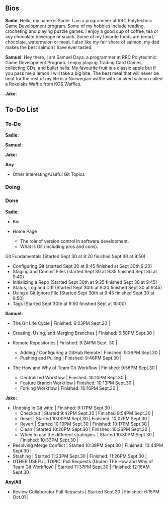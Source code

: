 ## Bios

**Sadie**:
Hello, my name is Sadie. I am a programmer at RRC Polytechnic Game Development program. Some of my hobbies include reading, crocheting and playing puzzle games. I enjoy a good cup of coffee, tea or any chocolate beverage or snack. Some of my favorite foods are bread, chocolate, watermelon or meat. I also like my fair share of salmon, my dad makes the best salmon I have ever tasted.

**Samuel**:
Hey there, I am Samuel Daya, a programmer at RRC Polytechnic Game Development Program. I enjoy playing Trading Card Games, collecting CDs, and bullet hells. My favourite fruit is a classic apple but if you pass me a lemon I will take a big bite. The best meal that will never be beat for the rest of my life is a Norwegian waffle with smoked salmon called a Rokelaks Waffle from KOS Waffles.

**Jake**:

## To-Do List

### To-Do

**Sadie:**

**Samuel:**

**Jake:**



**Any**

* Other Interesting/Useful Git Topics

### Doing



### Done

**Sadie**:

* Bio
* Home Page

  * The role of version control in software development.
  * What is Git (including pros and cons).

Git Fundamentals (Started Sept 30 at 8:20 finished Sept 30 at 9:50)

* Configuring Git (started Sept 30 at 8:45 finished at Sept 30th 9:20)
* Staging and Commit Files (started Sept 30 at 9:35 finished Sept 30 at 9:40)
* Initializing a Repo (Started Sept 30th at 9:25 finished Sept 30 at 9:45)
* Status, Log and Diff (Started Sept 30th at 9:30 finished Sept 30 at 9:45)
* Using a Git Ignore File (Started Sept 30th at 9:45 finished Sept 30 at 9:50)
* Tags (Started Sept 30th at 9:50 finished Sept at 10:00)



**Samuel:**

* The Git Life Cycle | Finished: 6:23PM Sept.30 |
* Creating, Using, and Merging Branches | Finished: 6:58PM Sept.30 |
* Remote Repositories | Finished: 9:24PM Sept. 30 |

  * Adding / Configuring a GitHub Remote | Finished: 9:36PM Sept.30 |
  * Pushing and Pulling | Finished: 9:46PM Sept.30 |

* The How and Why of Team Git Workflow | Finished: 9:56PM Sept.30 |

  * Centralized Workflow | Finished: 10:10PM Sept.30 |
  * Feature Branch Workflow | Finished: 10:13PM Sept.30 |
  * Forking Workflow | Finished: 10:16PM Sept.30 |



**Jake:**

* Undoing in Git with: | Finished: 9:17PM Sept.30 |
  * Checkout | Started 9:42PM Sept.30 | Finished 9:54PM Sept.30 |
  * Reset | Started 10:00PM Sept.30 | Finished: 10:07PM Sept.30 |
  * Revert | Started 10:10PM Sept.30 | Finished: 10:17PM Sept.30 |
  * Clean | Started 10:20PM Sept.30 | Finished: 10:26PM Sept.30 |
  * When to use the different strategies. | Started 10:30PM Sept.30 | Finished: 10:33PM Sept.30 |
* Resolving Merge Conflict | Started 10:39PM Sept.30 | Finished: 10:44PM Sept.30 |
* Stashing | Started 11:23PM Sept.30 | Finished: 11:26PM Sept.30 |
* OTHER USEFUL TOPIC: Pull Requests (Under: The How and Why of Team Git Workflow) | Started 11:37PM Sept.30 | Finished: 12:16AM Sept.30 |



**Any/All**

* Review Collaborator Pull Requests | Started Sept.30 | Finished: 6:15PM Oct.01 |
